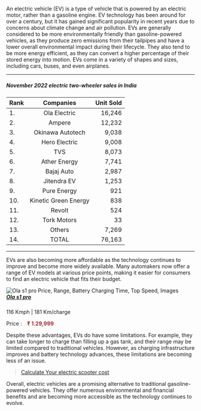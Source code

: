 An electric vehicle (EV) is a type of vehicle that is powered by an electric motor, rather than a gasoline engine. EV technology has been around for over a century, but it has gained significant popularity in recent years due to concerns about climate change and air pollution. EVs are generally considered to be more environmentally friendly than gasoline-powered vehicles, as they produce zero emissions from their tailpipes and have a lower overall environmental impact during their lifecycle. They also tend to be more energy efficient, as they can convert a higher percentage of their stored energy into motion. EVs come in a variety of shapes and sizes, including cars, buses, and even airplanes.

---

##### November 2022 electric two-wheeler sales in India

| Rank |      Companies       | Unit Sold |
| :--- | :------------------: | --------: |
| 1.   |     Ola Electric     |    16,246 |
| 2.   |        Ampere        |    12,232 |
| 3.   |   Okinawa Autotech   |     9,038 |
| 4.   |    Hero Electric     |     9,008 |
| 5.   |         TVS          |     8,073 |
| 6.   |     Ather Energy     |     7,741 |
| 7.   |      Bajaj Auto      |     2,987 |
| 8.   |     Jitendra EV      |     1,253 |
| 9.   |     Pure Energy      |       921 |
| 10.  | Kinetic Green Energy |       838 |
| 11.  |        Revolt        |       524 |
| 12.  |     Tork Motors      |        33 |
| 13.  |        Others        |     7,269 |
| 14.  |        TOTAL         |    76,163 |

---

EVs are also becoming more affordable as the technology continues to improve and become more widely available. Many automakers now offer a range of EV models at various price points, making it easier for consumers to find an electric vehicle that fits their budget.

<div class="d-flex justify-content-center mb-3" style="text-decoration:none;">
<div class="card">
<img src="https://static.autox.com/uploads/2021/11/Ola-Electric-S1-Pro.jpg" class="card-img-top" alt="Ola s1 pro Price, Range, Battery Charging Time, Top Speed, Images">
<div class="card-body" style="margin-top: -20px;">

<a href="/scooter/ola-s1-pro">
<h5 class="card-title text-center">Ola s1 pro </h5> </a>
<p class="card-text text-center">   116 Kmph | 181 Km/charge </p>  
</div>  
<div class="card-footer d-flex justify-content-center">  
  Price :  <span  style="color:brown; font-weight:bold; margin-left:10px;"> ₹ 1.29,999</span>  </div>
  </div>
  </div>

Despite these advantages, EVs do have some limitations. For example, they can take longer to charge than filling up a gas tank, and their range may be limited compared to traditional vehicles. However, as charging infrastructure improves and battery technology advances, these limitations are becoming less of an issue.

> [Calculate Your electric scooter cost ](/fuel-cost-calculator)

Overall, electric vehicles are a promising alternative to traditional gasoline-powered vehicles. They offer numerous environmental and financial benefits and are becoming more accessible as the technology continues to evolve.
